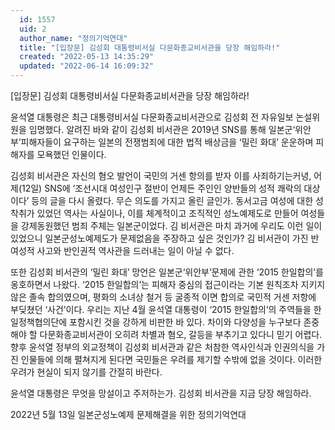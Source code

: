 ```yaml
---
  id: 1557
  uid: 2
  author_name: "정의기억연대"
  title: "[입장문] 김성회 대통령비서실 다문화종교비서관을 당장 해임하라!"
  created: "2022-05-13 14:35:29"
  updated: "2022-06-14 16:09:32"
---
```

\[입장문\] 김성회 대통령비서실 다문화종교비서관을 당장 해임하라!
 
윤석열 대통령은 최근 대통령비서실 다문화종교비서관으로 김성회 전 자유일보 논설위원을 임명했다. 알려진 바와 같이 김성회 비서관은 2019년 SNS를 통해 일본군‘위안부’피해자들이 요구하는 일본의 전쟁범죄에 대한 법적 배상금을 ‘밀린 화대’ 운운하며 피해자를 모욕했던 인물이다.
 
김성회 비서관은 자신의 혐오 발언이 국민의 거센 항의를 받자 이를 사죄하기는커녕, 어제(12일) SNS에 ‘조선시대 여성인구 절반이 언제든 주인인 양반들의 성적 쾌락의 대상이다’ 등의 글을 다시 올렸다. 무슨 의도를 가지고 올린 글인가. 동서고금 여성에 대한 성착취가 있었던 역사는 사실이나, 이를 체계적이고 조직적인 성노예제도로 만들어 여성들을 강제동원했던 범죄 주체는 일본군이었다. 김 비서관은 마치 과거에 우리도 이런 일이 있었으니 일본군성노예제도가 문제없음을 주장하고 싶은 것인가? 김 비서관이 가진 반여성적 사고와 반인권적 역사관을 드러내는 일이 아닐 수 없다.
 
또한 김성회 비서관의 ‘밀린 화대’ 망언은 일본군‘위안부’문제에 관한 ‘2015 한일합의’를 옹호하면서 나왔다. ‘2015 한일합의’는 피해자 중심의 접근이라는 기본 원칙조차 지키지 않은 졸속 합의였으며, 평화의 소녀상 철거 등 굴종적 이면 합의로 국민적 거센 저항에 부딪쳤던 ‘사건’이다.
우리는 지난 4월 윤석열 대통령이 ‘2015 한일합의’의 주역들을 한일정책협의단에 포함시킨 것을 강하게 비판한 바 있다. 차이와 다양성을 누구보다 존중해야 할 다문화종교비서관이 오히려 차별과 혐오, 갈등을 부추기고 있다니 믿기 어렵다. 향후 윤석열 정부의 외교정책이 김성회 비서관과 같은 처참한 역사인식과 인권의식을 가진 인물들에 의해 펼쳐지게 된다면 국민들은 우려를 제기할 수밖에 없을 것이다. 이러한 우려가 현실이 되지 않기를 간절히 바란다.
 
윤석열 대통령은 무엇을 망설이고 주저하는가. 김성회 비서관을 지금 당장 해임하라.
 
2022년 5월 13일
일본군성노예제 문제해결을 위한 정의기억연대
